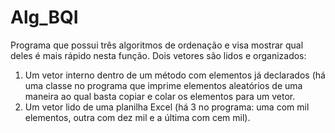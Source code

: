 # Alg_BQI
Programa que possui três algoritmos de ordenação e visa mostrar qual deles é mais rápido nesta função.
Dois vetores são lidos e organizados:
1. Um vetor interno dentro de um método com elementos já declarados (há uma classe no programa que imprime elementos aleatórios de uma maneira ao qual basta copiar e colar os elementos para um vetor.
2. Um vetor lido de uma planilha Excel (há 3 no programa: uma com mil elementos, outra com dez mil e a última com cem mil).
